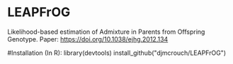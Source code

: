 # LEAPFrOG
Likelihood-based estimation of Admixture in Parents from Offspring Genotype. Paper: https://doi.org/10.1038/ejhg.2012.134

#Installation (In R):
library(devtools)
install_github("djmcrouch/LEAPFrOG")
